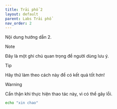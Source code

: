 ```yaml
---
title: Trải phổ 2
layout: default
parent: Labs Trải phổ
nav_order: 2
---
```


Nội dung hướng dẫn 2.

> [!NOTE]
> Đây là một ghi chú quan trọng để người dùng lưu ý.

> [!TIP]
> Hãy thử làm theo cách này để có kết quả tốt hơn!

> [!WARNING]
> Cẩn thận khi thực hiện thao tác này, vì có thể gây lỗi.

```bash
echo "xin chao"
```